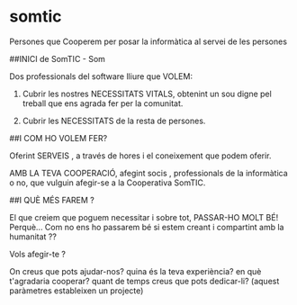 # somtic
Persones que Cooperem per posar la informàtica al servei de les persones

##INICI de SomTIC - Som

Dos professionals del software lliure que VOLEM:

1. Cubrir les nostres NECESSITATS VITALS, obtenint un sou digne pel treball que
ens agrada fer per la comunitat.

2. Cubrir les NECESSITATS de la resta de persones.

##I COM HO VOLEM FER?

Oferint SERVEIS , a través de hores i el coneixement que podem oferir.

AMB LA TEVA COOPERACIÓ, afegint socis , professionals de la informàtica o no,
que vulguin afegir-se a la Cooperativa SomTIC.

##I QUÈ MÉS FAREM ?

El que creiem que poguem necessitar i sobre tot, PASSAR-HO MOLT BÉ!  Perquè...
Com no ens ho passarem bé si estem creant i compartint amb la humanitat ??

Vols afegir-te ?

On creus que pots ajudar-nos?
quina és la teva experiència?
en què t'agradaria cooperar?
quant de temps creus que pots dedicar-li?
(aquest paràmetres estableixen un projecte)
